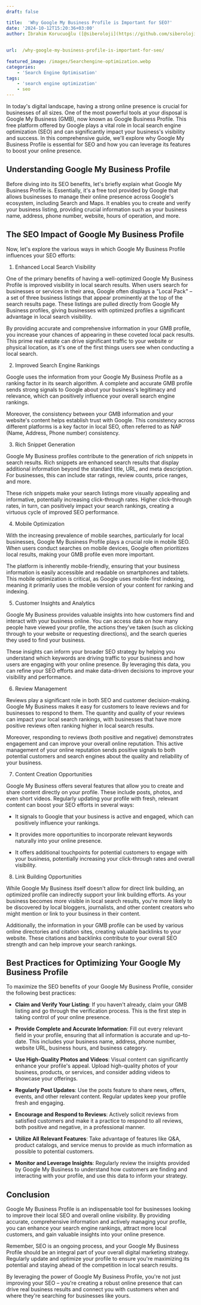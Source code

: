 ```yaml
---
draft: false

title:  'Why Google My Business Profile is Important for SEO?'
date: '2024-10-12T15:20:36+03:00'
author: İbrahim Korucuoğlu ([@siberoloji](https://github.com/siberoloji))
 
 
url:  /why-google-my-business-profile-is-important-for-seo/
 
featured_image: /images/Searchengine-optimization.webp
categories:
    - 'Search Engine Optimisation'
tags:
    - 'search engine optimization'
    - seo
---
```



In today's digital landscape, having a strong online presence is crucial for businesses of all sizes. One of the most powerful tools at your disposal is Google My Business (GMB), now known as Google Business Profile. This free platform offered by Google plays a vital role in local search engine optimization (SEO) and can significantly impact your business's visibility and success. In this comprehensive guide, we'll explore why Google My Business Profile is essential for SEO and how you can leverage its features to boost your online presence.



## Understanding Google My Business Profile



Before diving into its SEO benefits, let's briefly explain what Google My Business Profile is. Essentially, it's a free tool provided by Google that allows businesses to manage their online presence across Google's ecosystem, including Search and Maps. It enables you to create and verify your business listing, providing crucial information such as your business name, address, phone number, website, hours of operation, and more.



## The SEO Impact of Google My Business Profile



Now, let's explore the various ways in which Google My Business Profile influences your SEO efforts:



1. Enhanced Local Search Visibility



One of the primary benefits of having a well-optimized Google My Business Profile is improved visibility in local search results. When users search for businesses or services in their area, Google often displays a "Local Pack" – a set of three business listings that appear prominently at the top of the search results page. These listings are pulled directly from Google My Business profiles, giving businesses with optimized profiles a significant advantage in local search visibility.



By providing accurate and comprehensive information in your GMB profile, you increase your chances of appearing in these coveted local pack results. This prime real estate can drive significant traffic to your website or physical location, as it's one of the first things users see when conducting a local search.



2. Improved Search Engine Rankings



Google uses the information from your Google My Business Profile as a ranking factor in its search algorithm. A complete and accurate GMB profile sends strong signals to Google about your business's legitimacy and relevance, which can positively influence your overall search engine rankings.



Moreover, the consistency between your GMB information and your website's content helps establish trust with Google. This consistency across different platforms is a key factor in local SEO, often referred to as NAP (Name, Address, Phone number) consistency.



3. Rich Snippet Generation



Google My Business profiles contribute to the generation of rich snippets in search results. Rich snippets are enhanced search results that display additional information beyond the standard title, URL, and meta description. For businesses, this can include star ratings, review counts, price ranges, and more.



These rich snippets make your search listings more visually appealing and informative, potentially increasing click-through rates. Higher click-through rates, in turn, can positively impact your search rankings, creating a virtuous cycle of improved SEO performance.



4. Mobile Optimization



With the increasing prevalence of mobile searches, particularly for local businesses, Google My Business Profile plays a crucial role in mobile SEO. When users conduct searches on mobile devices, Google often prioritizes local results, making your GMB profile even more important.



The platform is inherently mobile-friendly, ensuring that your business information is easily accessible and readable on smartphones and tablets. This mobile optimization is critical, as Google uses mobile-first indexing, meaning it primarily uses the mobile version of your content for ranking and indexing.



5. Customer Insights and Analytics



Google My Business provides valuable insights into how customers find and interact with your business online. You can access data on how many people have viewed your profile, the actions they've taken (such as clicking through to your website or requesting directions), and the search queries they used to find your business.



These insights can inform your broader SEO strategy by helping you understand which keywords are driving traffic to your business and how users are engaging with your online presence. By leveraging this data, you can refine your SEO efforts and make data-driven decisions to improve your visibility and performance.



6. Review Management



Reviews play a significant role in both SEO and customer decision-making. Google My Business makes it easy for customers to leave reviews and for businesses to respond to them. The quantity and quality of your reviews can impact your local search rankings, with businesses that have more positive reviews often ranking higher in local search results.



Moreover, responding to reviews (both positive and negative) demonstrates engagement and can improve your overall online reputation. This active management of your online reputation sends positive signals to both potential customers and search engines about the quality and reliability of your business.



7. Content Creation Opportunities



Google My Business offers several features that allow you to create and share content directly on your profile. These include posts, photos, and even short videos. Regularly updating your profile with fresh, relevant content can boost your SEO efforts in several ways:


* It signals to Google that your business is active and engaged, which can positively influence your rankings.

* It provides more opportunities to incorporate relevant keywords naturally into your online presence.

* It offers additional touchpoints for potential customers to engage with your business, potentially increasing your click-through rates and overall visibility.




8. Link Building Opportunities



While Google My Business itself doesn't allow for direct link building, an optimized profile can indirectly support your link building efforts. As your business becomes more visible in local search results, you're more likely to be discovered by local bloggers, journalists, and other content creators who might mention or link to your business in their content.



Additionally, the information in your GMB profile can be used by various online directories and citation sites, creating valuable backlinks to your website. These citations and backlinks contribute to your overall SEO strength and can help improve your search rankings.



## Best Practices for Optimizing Your Google My Business Profile



To maximize the SEO benefits of your Google My Business Profile, consider the following best practices:


* **Claim and Verify Your Listing**: If you haven't already, claim your GMB listing and go through the verification process. This is the first step in taking control of your online presence.

* **Provide Complete and Accurate Information**: Fill out every relevant field in your profile, ensuring that all information is accurate and up-to-date. This includes your business name, address, phone number, website URL, business hours, and business category.

* **Use High-Quality Photos and Videos**: Visual content can significantly enhance your profile's appeal. Upload high-quality photos of your business, products, or services, and consider adding videos to showcase your offerings.

* **Regularly Post Updates**: Use the posts feature to share news, offers, events, and other relevant content. Regular updates keep your profile fresh and engaging.

* **Encourage and Respond to Reviews**: Actively solicit reviews from satisfied customers and make it a practice to respond to all reviews, both positive and negative, in a professional manner.

* **Utilize All Relevant Features**: Take advantage of features like Q&amp;A, product catalogs, and service menus to provide as much information as possible to potential customers.

* **Monitor and Leverage Insights**: Regularly review the insights provided by Google My Business to understand how customers are finding and interacting with your profile, and use this data to inform your strategy.




## Conclusion



Google My Business Profile is an indispensable tool for businesses looking to improve their local SEO and overall online visibility. By providing accurate, comprehensive information and actively managing your profile, you can enhance your search engine rankings, attract more local customers, and gain valuable insights into your online presence.



Remember, SEO is an ongoing process, and your Google My Business Profile should be an integral part of your overall digital marketing strategy. Regularly update and optimize your profile to ensure you're maximizing its potential and staying ahead of the competition in local search results.



By leveraging the power of Google My Business Profile, you're not just improving your SEO – you're creating a robust online presence that can drive real business results and connect you with customers when and where they're searching for businesses like yours.
